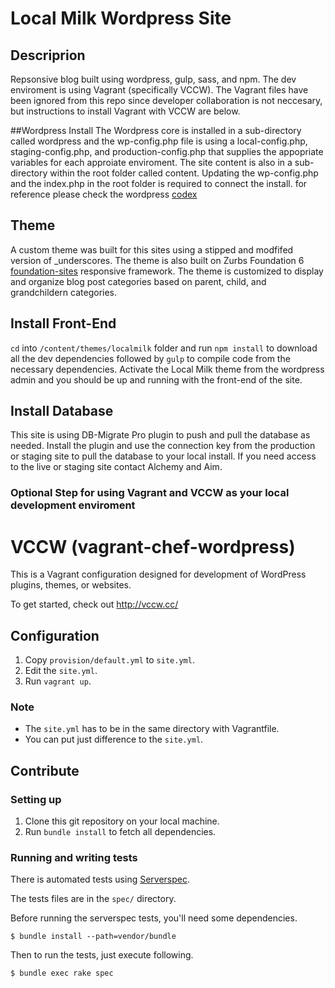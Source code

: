 # Local Milk Wordpress Site

## Descriprion

Repsonsive blog built using wordpress, gulp, sass, and npm. The dev enviroment is using Vagrant (specifically VCCW). The Vagrant files have been ignored from this repo since developer collaboration is not neccesary, but instructions to install Vagrant with VCCW are below. 

##Wordpress Install
The Wordpress core is installed in a sub-directory called wordpress and the wp-config.php file is using a local-config.php, staging-config.php, and production-config.php  that supplies the appopriate variables for each approiate enviroment. The site content is also in a sub-directory within the root folder called content. Updating the wp-config.php and the index.php in the root folder is required to connect the install. for reference please check the wordpress [codex](https://codex.wordpress.org/Giving_WordPress_Its_Own_Directory)

## Theme
A custom theme was built for this sites using a stipped and modfifed version of _underscores. The theme is also built on Zurbs Foundation 6 [foundation-sites](http://foundation.zurb.com/sites/docs/) responsive framework. The theme is customized to display and organize blog post categories based on parent, child, and grandchildern categories. 

## Install Front-End 
`cd` into `/content/themes/localmilk` folder and run `npm install` to download all the dev dependencies followed by `gulp` to compile code from the necessary dependencies. Activate the Local Milk theme from the wordpress admin and you should be up and running with the front-end of the site.

## Install Database
This site is using DB-Migrate Pro plugin to push and pull the database as needed. Install the plugin and use the connection key from the production or staging site to pull the database to your local install. If you need access to the live or staging site contact Alchemy and Aim. 

### Optional Step for using Vagrant and VCCW as your local development enviroment
# VCCW (vagrant-chef-wordpress)

This is a Vagrant configuration designed for development of WordPress plugins, themes, or websites.

To get started, check out <http://vccw.cc/>

## Configuration

1. Copy `provision/default.yml` to `site.yml`.
1. Edit the `site.yml`.
1. Run `vagrant up`.

### Note

* The `site.yml` has to be in the same directory with Vagrantfile.
* You can put just difference to the `site.yml`.

## Contribute

### Setting up

1. Clone this git repository on your local machine.
2. Run `bundle install` to fetch all dependencies.

### Running and writing tests

There is automated tests using [Serverspec](http://serverspec.org/).

The tests files are in the `spec/` directory.


Before running the serverspec tests, you'll need some dependencies.

```
$ bundle install --path=vendor/bundle
```

Then to run the tests, just execute following.

```
$ bundle exec rake spec
```

 
